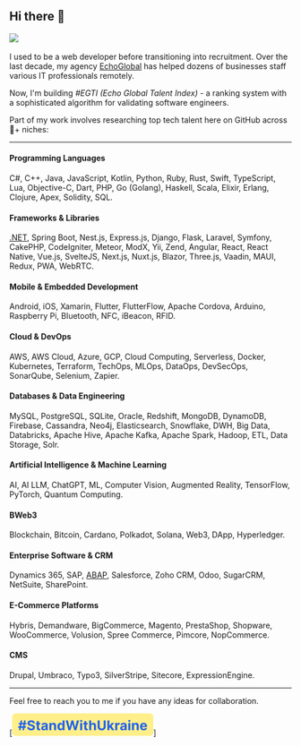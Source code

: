 ## Hi there 👋

![](https://komarev.com/ghpvc/?username=lreverchuk&color=green) 

I used to be a web developer before transitioning into recruitment. Over the last decade, my agency [EchoGlobal](https://echoglobal.tech/) has helped dozens of businesses staff various IT professionals remotely.

Now, I'm building *#EGTI (Echo Global Talent Index)* - a ranking system with a sophisticated algorithm for validating software engineers.

Part of my work involves researching top tech talent here on GitHub across 💯+ niches:

---

#### Programming Languages
C#, C++, Java, JavaScript, Kotlin, Python, Ruby, Rust, Swift, TypeScript, Lua, Objective-C, Dart, PHP, Go (Golang), Haskell, Scala, Elixir, Erlang, Clojure, Apex, Solidity, SQL.
  
#### Frameworks & Libraries
[.NET](https://gist.github.com/lreverchuk/85c0b366c35eb12837f4d0a8d60cc3f1), Spring Boot, Nest.js, Express.js, Django, Flask, Laravel, Symfony, CakePHP, CodeIgniter, Meteor, ModX, Yii, Zend, Angular, React, React Native, Vue.js, SvelteJS, Next.js, Nuxt.js, Blazor, Three.js, Vaadin, MAUI, Redux, PWA, WebRTC.
  
#### Mobile & Embedded Development
Android, iOS, Xamarin, Flutter, FlutterFlow, Apache Cordova, Arduino, Raspberry Pi, Bluetooth, NFC, iBeacon, RFID.
  
#### Cloud & DevOps
AWS, AWS Cloud, Azure, GCP, Cloud Computing, Serverless, Docker, Kubernetes, Terraform, TechOps, MLOps, DataOps, DevSecOps, SonarQube, Selenium, Zapier.
  
#### Databases & Data Engineering
MySQL, PostgreSQL, SQLite, Oracle, Redshift, MongoDB, DynamoDB, Firebase, Cassandra, Neo4j, Elasticsearch, Snowflake, DWH, Big Data, Databricks, Apache Hive, Apache Kafka, Apache Spark, Hadoop, ETL, Data Storage, Solr.
  
#### Artificial Intelligence & Machine Learning
AI, AI LLM, ChatGPT, ML, Computer Vision, Augmented Reality, TensorFlow, PyTorch, Quantum Computing.
  
#### BWeb3
Blockchain, Bitcoin, Cardano, Polkadot, Solana, Web3, DApp, Hyperledger.
  
#### Enterprise Software & CRM
Dynamics 365, SAP, [ABAP](https://gist.github.com/lreverchuk/800f4997fc608139050294f0598b0a09), Salesforce, Zoho CRM, Odoo, SugarCRM, NetSuite, SharePoint.
  
#### E-Commerce Platforms
Hybris, Demandware, BigCommerce, Magento, PrestaShop, Shopware, WooCommerce, Volusion, Spree Commerce, Pimcore, NopCommerce.
  
#### CMS
Drupal, Umbraco, Typo3, SilverStripe, Sitecore, ExpressionEngine.

---

Feel free to reach you to me if you have any ideas for collaboration.

[![StandWithUkraine](https://raw.githubusercontent.com/vshymanskyy/StandWithUkraine/main/badges/StandWithUkraine.svg)]
